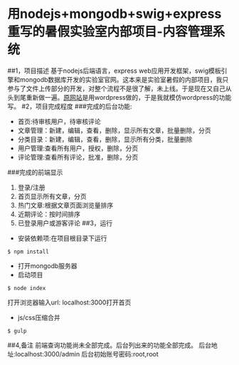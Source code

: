 # 用nodejs+mongodb+swig+express重写的暑假实验室内部项目-内容管理系统 

##1，项目描述
基于nodejs后端语言，express web应用开发框架，swig模板引擎和mongodb数据库开发的实验室官网。这本来是实验室暑假的内部项目，我只参与了文件上传部分的开发，对整个流程不是很了解，未上线。于是现在又自己从头到尾重新做一遍。[原网站][1]是用wordpress做的，于是我就模仿wordpress的功能写。
#2，项目完成程度
###完成的后台功能:
* 首页:待审核用户，待审核评论
* 文章管理：新建，编辑，查看，删除，显示所有文章，批量删除，分页
* 分类目录：新建，编辑，查看，删除，显示所有分类，批量删除
* 用户管理:查看所有用户，授权，删除，分页
* 评论管理:查看所有评论，批准，删除，分页

###完成的前端显示
 1. 登录/注册
 2. 首页显示所有文章，分页
 3. 热门文章:根据文章页面浏览量排序
 4. 近期评论：按时间排序
 5. 已登录用户或游客评论
##3，运行
* 安装依赖项:在项目根目录下运行
```
$ npm install
```
* 打开mongodb服务器
*  启动项目
```
$ node index
```
打开浏览器输入url: localhost:3000打开首页
*  js/css压缩合并
```
$ gulp
```
##4,备注
前端查询功能尚未全部完成。后台列出来的功能全部完成。
后台地址:localhost:3000/admin
后台初始账号密码:root,root

  [1]: http://www.new-thread.com/